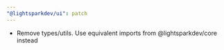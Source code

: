 ```yaml
---
"@lightsparkdev/ui": patch
---
```


- Remove types/utils. Use equivalent imports from @lightsparkdev/core instead
